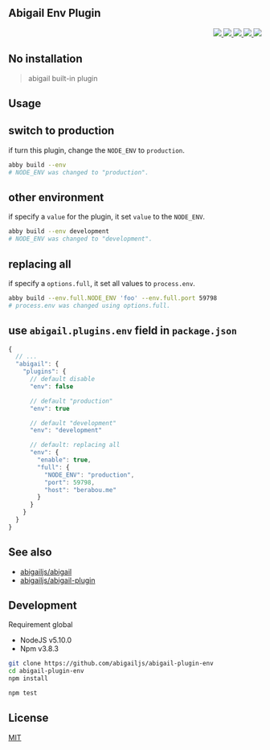 Abigail Env Plugin
---

<p align="right">
  <a href="https://npmjs.org/package/abigail-plugin-env">
    <img src="https://img.shields.io/npm/v/abigail-plugin-env.svg?style=flat-square">
  </a>
  <a href="https://travis-ci.org/abigailjs/abigail-plugin-env">
    <img src="http://img.shields.io/travis/abigailjs/abigail-plugin-env.svg?style=flat-square">
  </a>
  <a href="https://codeclimate.com/github/abigailjs/abigail-plugin-env/coverage">
    <img src="https://img.shields.io/codeclimate/github/abigailjs/abigail-plugin-env.svg?style=flat-square">
  </a>
  <a href="https://codeclimate.com/github/abigailjs/abigail-plugin-env">
    <img src="https://img.shields.io/codeclimate/coverage/github/abigailjs/abigail-plugin-env.svg?style=flat-square">
  </a>
  <a href="https://gemnasium.com/abigailjs/abigail-plugin-env">
    <img src="https://img.shields.io/gemnasium/abigailjs/abigail-plugin-env.svg?style=flat-square">
  </a>
</p>

No installation
---
> abigail built-in plugin

Usage
---

## switch to production
if turn this plugin, change the `NODE_ENV` to `production`.

```bash
abby build --env
# NODE_ENV was changed to "production".
```

## other environment
if specify a `value` for the plugin, it set `value` to the `NODE_ENV`.

```bash
abby build --env development
# NODE_ENV was changed to "development".
```

## replacing all
if specify a `options.full`, it set all values to `process.env`.

```bash
abby build --env.full.NODE_ENV 'foo' --env.full.port 59798
# process.env was changed using options.full.
```

## use `abigail.plugins.env` field in `package.json`

```js
{
  // ...
  "abigail": {
    "plugins": {
      // default disable
      "env": false

      // default "production"
      "env": true

      // default "development"
      "env": "development"

      // default: replacing all
      "env": {
        "enable": true,
        "full": {
          "NODE_ENV": "production",
          "port": 59798,
          "host": "berabou.me"
        }
      }
    }
  }
}
```

See also
---
* [abigailjs/abigail](https://github.com/abigailjs/abigail#usage)
* [abigailjs/abigail-plugin](https://github.com/abigailjs/abigail-plugin#usage)

Development
---
Requirement global
* NodeJS v5.10.0
* Npm v3.8.3

```bash
git clone https://github.com/abigailjs/abigail-plugin-env
cd abigail-plugin-env
npm install

npm test
```

License
---
[MIT](http://abigailjs.mit-license.org/)
